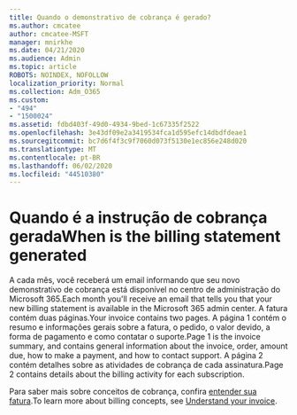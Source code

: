 ```yaml
---
title: Quando o demonstrativo de cobrança é gerado?
ms.author: cmcatee
author: cmcatee-MSFT
manager: mnirkhe
ms.date: 04/21/2020
ms.audience: Admin
ms.topic: article
ROBOTS: NOINDEX, NOFOLLOW
localization_priority: Normal
ms.collection: Adm_O365
ms.custom:
- "494"
- "1500024"
ms.assetid: fdbd403f-49d0-4934-9bed-1c67335f2522
ms.openlocfilehash: 3e43df09e2a3419534fca1d595efc14dbdfdeae1
ms.sourcegitcommit: bc7d6f4f3c9f7060d073f5130e1ec856e248d020
ms.translationtype: MT
ms.contentlocale: pt-BR
ms.lasthandoff: 06/02/2020
ms.locfileid: "44510380"
---
```

# <a name="when-is-the-billing-statement-generated"></a><span data-ttu-id="7aa95-102">Quando é a instrução de cobrança gerada</span><span class="sxs-lookup"><span data-stu-id="7aa95-102">When is the billing statement generated</span></span>

<span data-ttu-id="7aa95-103">A cada mês, você receberá um email informando que seu novo demonstrativo de cobrança está disponível no centro de administração do Microsoft 365.</span><span class="sxs-lookup"><span data-stu-id="7aa95-103">Each month you'll receive an email that tells you that your new billing statement is available in the Microsoft 365 admin center.</span></span> <span data-ttu-id="7aa95-104">A fatura contém duas páginas.</span><span class="sxs-lookup"><span data-stu-id="7aa95-104">Your invoice contains two pages.</span></span> <span data-ttu-id="7aa95-105">A página 1 contém o resumo e informações gerais sobre a fatura, o pedido, o valor devido, a forma de pagamento e como contatar o suporte.</span><span class="sxs-lookup"><span data-stu-id="7aa95-105">Page 1 is the invoice summary, and contains general information about the invoice, order, amount due, how to make a payment, and how to contact support.</span></span> <span data-ttu-id="7aa95-106">A página 2 contém detalhes sobre as atividades de cobrança de cada assinatura.</span><span class="sxs-lookup"><span data-stu-id="7aa95-106">Page 2 contains details about the billing activity for each subscription.</span></span>
  
<span data-ttu-id="7aa95-107">Para saber mais sobre conceitos de cobrança, confira [entender sua fatura](https://docs.microsoft.com/microsoft-365/commerce/billing-and-payments/understand-your-invoice2).</span><span class="sxs-lookup"><span data-stu-id="7aa95-107">To learn more about billing concepts, see [Understand your invoice](https://docs.microsoft.com/microsoft-365/commerce/billing-and-payments/understand-your-invoice2).</span></span>